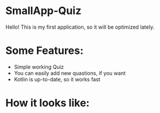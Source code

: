 # SmallApp-Quiz

Hello! This is my first application, so it will be optimized lately.

# Some Features:
  - Simple working Quiz
  - You can easily add new quastions, if you want
  - Kotlin is up-to-date, so it works fast
  
  
# How it looks like:
